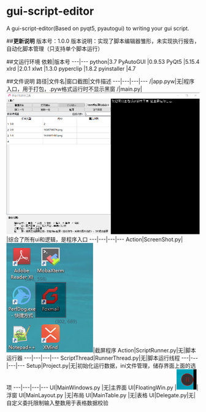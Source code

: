 # gui-script-editor
A gui-script-editor(Based on pyqt5, pyautogui) to writing your gui script.

##**更新说明**
版本号：1.0.0
版本说明：实现了脚本编辑器雏形，未实现执行报告，自动化脚本管理（只支持单个脚本运行）


##文运行环境
依赖|版本号
---|---
python|3.7
PyAutoGUI                       |0.9.53
PyQt5                           |5.15.4
xlrd                            |2.0.1
xlwt                            |1.3.0
pyperclip                       |1.8.2
pyinstaller                     |4.7

##文件说明
路径|文件名|窗口截图|文件描述
---|---|---|---
/|app.pyw|无|程序入口，用于打包，.pyw格式运行时不显示黑窗
/|main.py|![主窗口](images/Main.png)|综合了所有ui和逻辑，是程序入口
---|---|---|---
Action|ScreenShot.py|![主窗口](images/ScreenShot.png)|截屏程序
Action|ScriptRunner.py|无|脚本运行器
---|---|---|---
ScriptThread|RunnerThread.py|无|脚本运行线程
---|---|---|---
Setup|Project.py|无|初始化运行数据，ini文件管理，储存界面上面的选项
---|---|---|---
UI|MainWindows.py |无|主界面
UI|FloatingWin.py |![主窗口](images/float.png)|浮窗
UI|MainLayout.py |无|布局
UI|MainTable.py |无|表格
UI|Delegate.py|无|自定义委托限制输入整数用于表格数据校验
